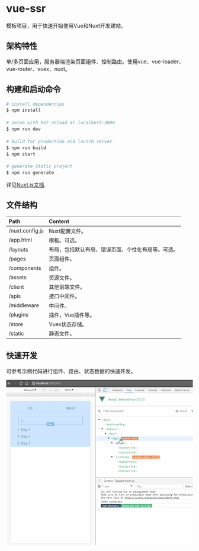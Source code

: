 # vue-ssr

模板项目，用于快速开始使用Vue和Nuxt开发建站。

## 架构特性

单/多页面应用，服务器端渲染页面组件、控制路由。使用vue、vue-loader、vue-router、vuex、nuxt。

## 构建和启动命令

``` bash
# install dependencies
$ npm install

# serve with hot reload at localhost:3000
$ npm run dev

# build for production and launch server
$ npm run build
$ npm start

# generate static project
$ npm run generate
```

详见[Nuxt.js](https://github.com/nuxt/nuxt.js)[文档](https://zh.nuxtjs.org/guide/commands).

## 文件结构

| Path | Content |
| :--- | :--- |
| /nuxt.config.js | Nuxt配置文件。 |
| /app.html | 模板。可选。 |
| /layouts | 布局，包括默认布局、错误页面、个性化布局等。可选。 |
| /pages | 页面组件。 |
| /components | 组件。 |
| /assets | 资源文件。 |
| /client | 其他前端文件。 |
| /apis | 接口中间件。 |
| /middleware | 中间件。 |
| /plugins | 插件，Vue插件等。 |
| /store | Vuex状态存储。 |
| /static | 静态文件。 |

## 快速开发

可参考示例代码进行组件、路由、状态数据的快速开发。

![](./readme_assets/demo.gif)
